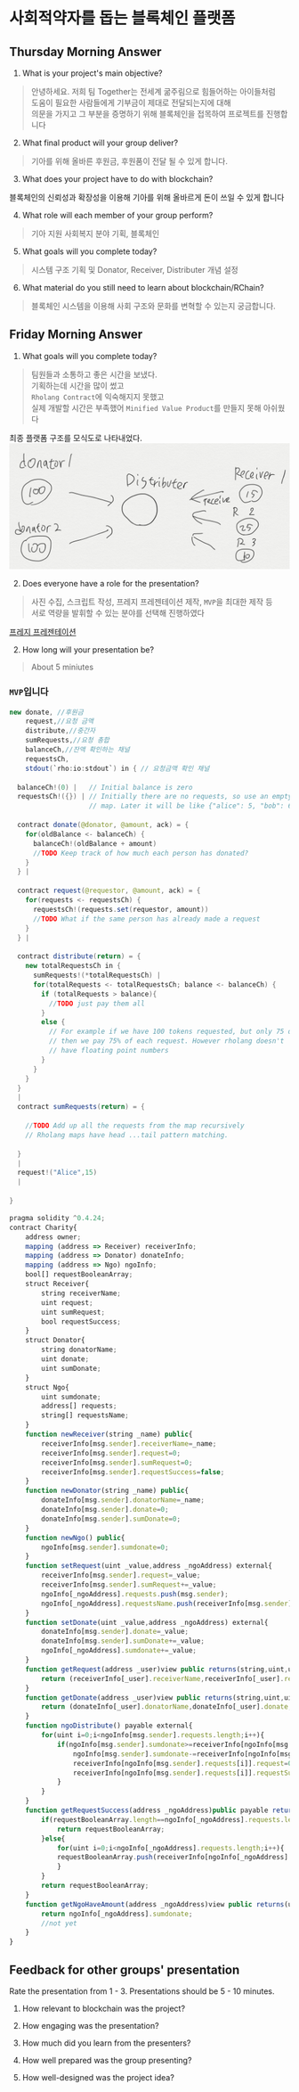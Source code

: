 # 사회적약자를 돕는 블록체인 플랫폼

Thursday Morning Answer
----------------
1. What is your project's main objective?

> 안녕하세요. 저희 팀 Together는 전세계 굶주림으로 힘들어하는 아이들처럼  
> 도움이 필요한 사람들에게 기부금이 제대로 전달되는지에 대해  
> 의문을 가지고 그 부분을 증명하기 위해 블록체인을 접목하여 프로젝트를 진행합니다  


2. What final product will your group deliver?

> 기아를 위해 올바른 후원금, 후원품이 전달 될 수 있게 합니다.

3. What does your project have to do with blockchain?

 블록체인의 신뢰성과 확장성을 이용해 기아를 위해 올바르게 돈이 쓰일 수 있게 합니다

4. What role will each member of your group perform?

> 기아 지원 사회복지 분야 기획, 블록체인 

5. What goals will you complete today?

> 시스템 구조 기획 및 Donator, Receiver, Distributer 개념 설정

6. What material do you still need to learn about blockchain/RChain?

> 블록체인 시스템을 이용해 사회 구조와 문화를 변혁할 수 있는지 궁금합니다.


Friday Morning Answer
--------------
1. What goals will you complete today?

> 팀원들과 소통하고 좋은 시간을 보냈다.    
> 기획하는데 시간을 많이 썼고     
> `Rholang Contract`에 익숙해지지 못했고   
> 실제 개발할 시간은 부족했어 `Minified Value Product`를 만들지 못해 아쉬웠다    


최종 플랫폼 구조를 모식도로 나타내었다.  
![toghether Block Chain 플랫폼 구조](togetherBlockChain.png)

2. Does everyone have a role for the presentation?

> 사진 수집, 스크립트 작성, 프레지 프레젠테이션 제작, `MVP`을 최대한 제작 등  
> 서로 역량을 발휘할 수 있는 분야를 선택해 진행하였다  

[프레지 프레젠테이션](http://prezi.com/scluwznnoxvg/?utm_campaign=share&utm_medium=copy) 

2. How long will your presentation be?

> About 5 miniutes


### `MVP`입니다

```java
new donate, //후원금
    request,//요청 금액
    distribute,//중간자
    sumRequests,//요청 총합
    balanceCh,//잔액 확인하는 채널
    requestsCh,
    stdout(`rho:io:stdout`) in { // 요청금액 확인 채널

  balanceCh!(0) |   // Initial balance is zero
  requestsCh!({}) | // Initially there are no requests, so use an empty
                    // map. Later it will be like {"alice": 5, "bob": 6}

  contract donate(@donator, @amount, ack) = {
    for(oldBalance <- balanceCh) {
      balanceCh!(oldBalance + amount)
      //TODO Keep track of how much each person has donated?
    }
  } |
  
  contract request(@requestor, @amount, ack) = {
    for(requests <- requestsCh) {
      requestsCh!(requests.set(requestor, amount))
      //TODO What if the same person has already made a request
    }
  } |
  
  contract distribute(return) = {
    new totalRequestsCh in {
      sumRequests!(*totalRequestsCh) |
      for(totalRequests <- totalRequestsCh; balance <- balanceCh) {
        if (totalRequests > balance){
          //TODO just pay them all
        }
        else {
          // For example if we have 100 tokens requested, but only 75 donated
          // then we pay 75% of each request. However rholang doesn't
          // have floating point numbers
        }
      }
    }
  } 
  |
  contract sumRequests(return) = {
      
    //TODO Add up all the requests from the map recursively
    // Rholang maps have head ...tail pattern matching.
        
  }
  |
  request!("Alice",15)
  |
  
}
```

```javascript
pragma solidity ^0.4.24;
contract Charity{
    address owner;
    mapping (address => Receiver) receiverInfo;
    mapping (address => Donator) donateInfo;
    mapping (address => Ngo) ngoInfo;
    bool[] requestBooleanArray;
    struct Receiver{
        string receiverName;
        uint request;
        uint sumRequest;
        bool requestSuccess;
    }
    struct Donator{
        string donatorName;
        uint donate;
        uint sumDonate;
    }
    struct Ngo{
        uint sumdonate;
        address[] requests;
        string[] requestsName;
    }
    function newReceiver(string _name) public{
        receiverInfo[msg.sender].receiverName=_name;
        receiverInfo[msg.sender].request=0;
        receiverInfo[msg.sender].sumRequest=0;
        receiverInfo[msg.sender].requestSuccess=false;
    }
    function newDonator(string _name) public{
        donateInfo[msg.sender].donatorName=_name;
        donateInfo[msg.sender].donate=0;
        donateInfo[msg.sender].sumDonate=0;
    }
    function newNgo() public{
        ngoInfo[msg.sender].sumdonate=0;
    }
    function setRequest(uint _value,address _ngoAddress) external{
        receiverInfo[msg.sender].request=_value;
        receiverInfo[msg.sender].sumRequest+=_value;
        ngoInfo[_ngoAddress].requests.push(msg.sender);
        ngoInfo[_ngoAddress].requestsName.push(receiverInfo[msg.sender].receiverName);
    }
    function setDonate(uint _value,address _ngoAddress) external{
        donateInfo[msg.sender].donate=_value;
        donateInfo[msg.sender].sumDonate+=_value;
        ngoInfo[_ngoAddress].sumdonate+=_value;
    }
    function getRequest(address _user)view public returns(string,uint,uint){
        return (receiverInfo[_user].receiverName,receiverInfo[_user].request,receiverInfo[_user].sumRequest);
    }
    function getDonate(address _user)view public returns(string,uint,uint){
        return (donateInfo[_user].donatorName,donateInfo[_user].donate,donateInfo[_user].sumDonate);
    }
    function ngoDistribute() payable external{
        for(uint i=0;i<ngoInfo[msg.sender].requests.length;i++){
            if(ngoInfo[msg.sender].sumdonate>=receiverInfo[ngoInfo[msg.sender].requests[i]].request){
                ngoInfo[msg.sender].sumdonate-=receiverInfo[ngoInfo[msg.sender].requests[i]].request;
                receiverInfo[ngoInfo[msg.sender].requests[i]].request=0;
                receiverInfo[ngoInfo[msg.sender].requests[i]].requestSuccess=true;
            }
        }
    }
    function getRequestSuccess(address _ngoAddress)public payable returns(bool[]){
        if(requestBooleanArray.length==ngoInfo[_ngoAddress].requests.length){
            return requestBooleanArray;
        }else{
            for(uint i=0;i<ngoInfo[_ngoAddress].requests.length;i++){
            requestBooleanArray.push(receiverInfo[ngoInfo[_ngoAddress].requests[i]].requestSuccess);
            }
        }
        return requestBooleanArray;
    }
    function getNgoHaveAmount(address _ngoAddress)view public returns(uint){
        return ngoInfo[_ngoAddress].sumdonate;
        //not yet
    }
}
```


Feedback for other groups' presentation
---------------------------------------
Rate the presentation from 1 - 3. Presentations should be 5 - 10 minutes.

1. How relevant to blockchain was the project?

2. How engaging was the presentation?

3. How much did you learn from the presenters?

4. How well prepared was the group presenting?

5. How well-designed was the project idea?
